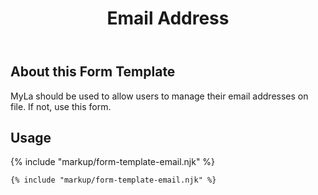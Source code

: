 ﻿---
title: Email Address
summary: The Email Addresses block allows users to manage their on-file email addresses.
tags: form-templates
layout: guide
eleventyNavigation:
  key: Email Address
  parent: Form Templates
  order: 4
  excerpt: The Email Addresses block allows users to manage their on-file email addresses.
  img: /img/illustrations/illus-email-address.svg
---

## About this Form Template

MyLa should be used to allow users to manage their email addresses on file. If not, use this form.

## Usage

{% include "markup/form-template-email.njk" %}

``` html
{% include "markup/form-template-email.njk" %}
```
